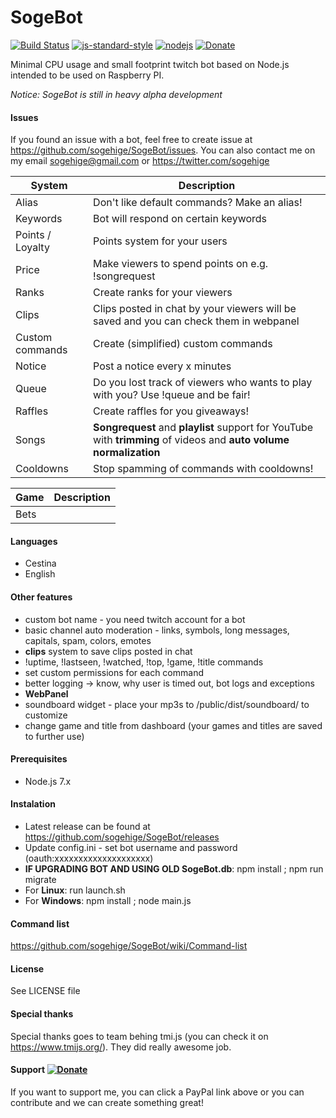 # SogeBot
[![Build Status](https://img.shields.io/travis/sogehige/SogeBot.svg?style=flat-square)](https://travis-ci.org/sogehige/SogeBot)
[![js-standard-style](https://img.shields.io/badge/code%20style-standard-brightgreen.svg?style=flat-square)](http://standardjs.com/)
[![nodejs](https://img.shields.io/badge/node.js-7.6.0-brightgreen.svg?style=flat-square)](https://nodejs.org/en/)
[![Donate](https://img.shields.io/badge/paypal-donate-yellow.svg?style=flat-square)](https://www.paypal.com/cgi-bin/webscr?cmd=_s-xclick&hosted_button_id=9ZTX5DS2XB5EN)

Minimal CPU usage and small footprint twitch bot based on Node.js intended to be used on Raspberry PI.

*Notice: SogeBot is still in heavy alpha development*

#### Issues
If you found an issue with a bot, feel free to create issue at https://github.com/sogehige/SogeBot/issues.
You can also contact me on my email sogehige@gmail.com or https://twitter.com/sogehige

| System           | Description                                                                                                        |
|------------------|--------------------------------------------------------------------------------------------------------------------|
| Alias            | Don't like default commands? Make an alias!                                                                        |
| Keywords         | Bot will respond on certain keywords                                                                               |
| Points / Loyalty | Points system for your users                                                                                       |
| Price            | Make viewers to spend points on e.g. !songrequest                                                                  |
| Ranks            | Create ranks for your viewers                                                                                      |
| Clips            | Clips posted in chat by your viewers will be saved and you can check them in webpanel                              |
| Custom commands  | Create (simplified) custom commands                                                                                |
| Notice           | Post a notice every x minutes                                                                                      |
| Queue            | Do you lost track of viewers who wants to play with you? Use !queue and be fair!                                   |
| Raffles          | Create raffles for you giveaways!                                                                                  |
| Songs            | **Songrequest** and **playlist** support for YouTube with **trimming** of videos and **auto volume normalization** |
| Cooldowns        | Stop spamming of commands with cooldowns!                                                                          |

| Game | Description                                    |
|------|------------------------------------------------|
| Bets |                                                |

#### Languages

* Cestina
* English

#### Other features

* custom bot name - you need twitch account for a bot
* basic channel auto moderation - links, symbols, long messages, capitals, spam, colors, emotes
* **clips** system to save clips posted in chat
* !uptime, !lastseen, !watched, !top, !game, !title commands
* set custom permissions for each command
* better logging -> know, why user is timed out, bot logs and exceptions
* **WebPanel**
* soundboard widget - place your mp3s to /public/dist/soundboard/ to customize
* change game and title from dashboard (your games and titles are saved to further use)

#### Prerequisites

* Node.js 7.x

#### Instalation

* Latest release can be found at https://github.com/sogehige/SogeBot/releases
* Update config.ini - set bot username and password (oauth:xxxxxxxxxxxxxxxxxxxx)
* **IF UPGRADING BOT AND USING OLD SogeBot.db**: npm install ; npm run migrate
* For **Linux**: run launch.sh
* For **Windows**: npm install ; node main.js

#### Command list
https://github.com/sogehige/SogeBot/wiki/Command-list

#### License

See LICENSE file

#### Special thanks

Special thanks goes to team behing tmi.js (you can check it on https://www.tmijs.org/). They did really awesome job.

#### Support [![Donate](https://img.shields.io/badge/paypal-donate-yellow.svg?style=flat-square)](https://www.paypal.com/cgi-bin/webscr?cmd=_s-xclick&hosted_button_id=9ZTX5DS2XB5EN)

If you want to support me, you can click a PayPal link above or you can contribute and we can create something great!
